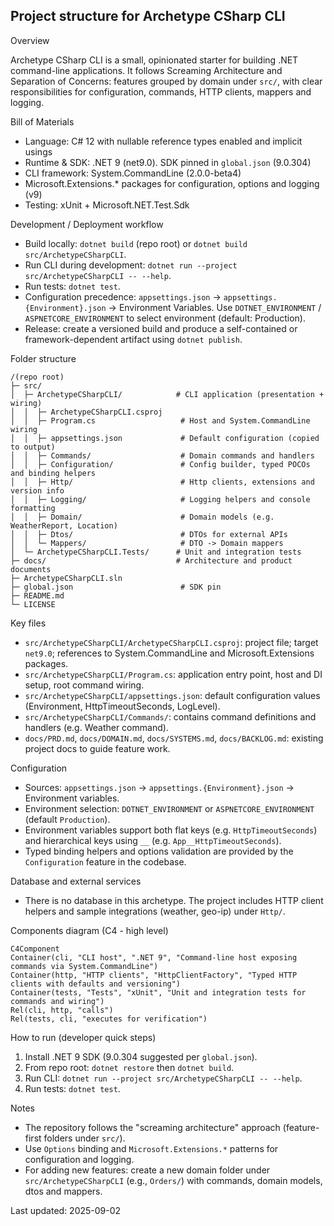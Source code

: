 ## Project structure for Archetype CSharp CLI

Overview

Archetype CSharp CLI is a small, opinionated starter for building .NET command-line applications.
It follows Screaming Architecture and Separation of Concerns: features grouped by domain under `src/`, with clear responsibilities for configuration, commands, HTTP clients, mappers and logging.

Bill of Materials

- Language: C# 12 with nullable reference types enabled and implicit usings
- Runtime & SDK: .NET 9 (net9.0). SDK pinned in `global.json` (9.0.304)
- CLI framework: System.CommandLine (2.0.0-beta4)
- Microsoft.Extensions.* packages for configuration, options and logging (v9)
- Testing: xUnit + Microsoft.NET.Test.Sdk

Development / Deployment workflow

- Build locally: `dotnet build` (repo root) or `dotnet build src/ArchetypeCSharpCLI`.
- Run CLI during development: `dotnet run --project src/ArchetypeCSharpCLI -- --help`.
- Run tests: `dotnet test`.
- Configuration precedence: `appsettings.json` -> `appsettings.{Environment}.json` -> Environment Variables. Use `DOTNET_ENVIRONMENT` / `ASPNETCORE_ENVIRONMENT` to select environment (default: Production).
- Release: create a versioned build and produce a self-contained or framework-dependent artifact using `dotnet publish`.

Folder structure

```
/(repo root)
├─ src/
│  ├─ ArchetypeCSharpCLI/            # CLI application (presentation + wiring)
│  │  ├─ ArchetypeCSharpCLI.csproj
│  │  ├─ Program.cs                   # Host and System.CommandLine wiring
│  │  ├─ appsettings.json             # Default configuration (copied to output)
│  │  ├─ Commands/                    # Domain commands and handlers
│  │  ├─ Configuration/               # Config builder, typed POCOs and binding helpers
│  │  ├─ Http/                        # Http clients, extensions and version info
│  │  ├─ Logging/                     # Logging helpers and console formatting
│  │  ├─ Domain/                      # Domain models (e.g. WeatherReport, Location)
│  │  ├─ Dtos/                        # DTOs for external APIs
│  │  └─ Mappers/                     # DTO -> Domain mappers
│  └─ ArchetypeCSharpCLI.Tests/      # Unit and integration tests
├─ docs/                             # Architecture and product documents
├─ ArchetypeCSharpCLI.sln
├─ global.json                        # SDK pin
├─ README.md
└─ LICENSE
```

Key files

- `src/ArchetypeCSharpCLI/ArchetypeCSharpCLI.csproj`: project file; target `net9.0`; references to System.CommandLine and Microsoft.Extensions packages.
- `src/ArchetypeCSharpCLI/Program.cs`: application entry point, host and DI setup, root command wiring.
- `src/ArchetypeCSharpCLI/appsettings.json`: default configuration values (Environment, HttpTimeoutSeconds, LogLevel).
- `src/ArchetypeCSharpCLI/Commands/`: contains command definitions and handlers (e.g. Weather command).
- `docs/PRD.md`, `docs/DOMAIN.md`, `docs/SYSTEMS.md`, `docs/BACKLOG.md`: existing project docs to guide feature work.

Configuration

- Sources: `appsettings.json` -> `appsettings.{Environment}.json` -> Environment variables.
- Environment selection: `DOTNET_ENVIRONMENT` or `ASPNETCORE_ENVIRONMENT` (default `Production`).
- Environment variables support both flat keys (e.g. `HttpTimeoutSeconds`) and hierarchical keys using `__` (e.g. `App__HttpTimeoutSeconds`).
- Typed binding helpers and options validation are provided by the `Configuration` feature in the codebase.

Database and external services

- There is no database in this archetype. The project includes HTTP client helpers and sample integrations (weather, geo-ip) under `Http/`.

Components diagram (C4 - high level)

```mermaid
C4Component
Container(cli, "CLI host", ".NET 9", "Command-line host exposing commands via System.CommandLine")
Container(http, "HTTP clients", "HttpClientFactory", "Typed HTTP clients with defaults and versioning")
Container(tests, "Tests", "xUnit", "Unit and integration tests for commands and wiring")
Rel(cli, http, "calls")
Rel(tests, cli, "executes for verification")
```

How to run (developer quick steps)

1. Install .NET 9 SDK (9.0.304 suggested per `global.json`).
2. From repo root: `dotnet restore` then `dotnet build`.
3. Run CLI: `dotnet run --project src/ArchetypeCSharpCLI -- --help`.
4. Run tests: `dotnet test`.

Notes

- The repository follows the "screaming architecture" approach (feature-first folders under `src/`).
- Use `Options` binding and `Microsoft.Extensions.*` patterns for configuration and logging.
- For adding new features: create a new domain folder under `src/ArchetypeCSharpCLI` (e.g., `Orders/`) with commands, domain models, dtos and mappers.

Last updated: 2025-09-02
